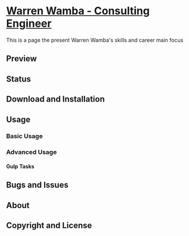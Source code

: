 # [Warren Wamba - Consulting Engineer](https://wwamba.github.io/)

This is a page the present Warren Wamba's skills and career main focus

## Preview



## Status



## Download and Installation



## Usage

### Basic Usage


### Advanced Usage



#### Gulp Tasks


## Bugs and Issues



## About


## Copyright and License

